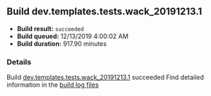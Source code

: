 ## Build dev.templates.tests.wack_20191213.1
- **Build result:** `succeeded`
- **Build queued:** 12/13/2019 4:00:02 AM
- **Build duration:** 917.90 minutes
### Details
Build [dev.templates.tests.wack_20191213.1](https://winappstudio.visualstudio.com/web/build.aspx?pcguid=a4ef43be-68ce-4195-a619-079b4d9834c2&builduri=vstfs%3a%2f%2f%2fBuild%2fBuild%2f32296) succeeded
Find detailed information in the [build log files]()
